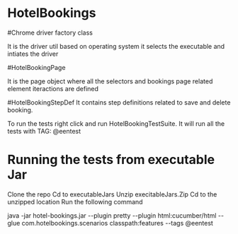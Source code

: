 # HotelBookings

#Chrome driver factory class

It is the driver util based on operating system it selects the executable and intiates the driver

#HotelBookingPage

It is the page object where all the selectors and bookings page related element iteractions are defined

#HotelBookingStepDef
It contains step definitions related to save and delete booking.

To run the tests right click and run HotelBookingTestSuite.
It will run all the tests with TAG:   @eentest

# Running the tests from executable Jar

Clone the repo
Cd to executableJars
Unzip execitableJars.Zip
Cd to the unzipped location
Run the following command

java -jar hotel-bookings.jar --plugin pretty --plugin html:cucumber/html --glue com.hotelbookings.scenarios classpath:features --tags @eentest